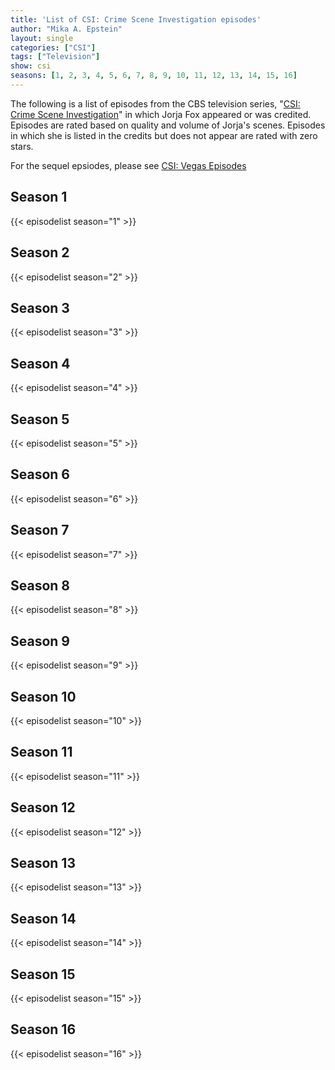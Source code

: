 ```yaml
---
title: 'List of CSI: Crime Scene Investigation episodes'
author: "Mika A. Epstein"
layout: single
categories: ["CSI"]
tags: ["Television"]
show: csi
seasons: [1, 2, 3, 4, 5, 6, 7, 8, 9, 10, 11, 12, 13, 14, 15, 16]
---
```


The following is a list of episodes from the CBS television series, "[CSI: Crime Scene Investigation](/library/actor/csi/)" in which Jorja Fox appeared or was credited. Episodes are rated based on quality and volume of Jorja's scenes. Episodes in which she is listed in the credits but does not appear are rated with zero stars.

For the sequel epsiodes, please see [CSI: Vegas Episodes](/library/actor/csi-vegas-episodes/)

## Season 1

{{< episodelist season="1" >}}

## Season 2

{{< episodelist season="2" >}}

## Season 3

{{< episodelist season="3" >}}

## Season 4

{{< episodelist season="4" >}}

## Season 5

{{< episodelist season="5" >}}

## Season 6

{{< episodelist season="6" >}}

## Season 7

{{< episodelist season="7" >}}

## Season 8

{{< episodelist season="8" >}}

## Season 9

{{< episodelist season="9" >}}

## Season 10

{{< episodelist season="10" >}}

## Season 11

{{< episodelist season="11" >}}

## Season 12

{{< episodelist season="12" >}}

## Season 13

{{< episodelist season="13" >}}

## Season 14

{{< episodelist season="14" >}}

## Season 15

{{< episodelist season="15" >}}

## Season 16

{{< episodelist season="16" >}}
